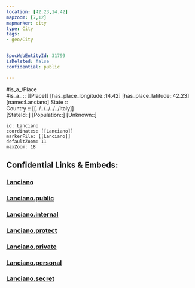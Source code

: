 ```yaml
---
location: [42.23,14.42] 
mapzoom: [7,12] 
mapmarker: city 
type: City
tags:
- geo/City


SpocWebEntityId: 31799
isDeleted: false
confidential: public

---
```

#is_a_/Place  
#is_a_ :: [[Place]] 
[has_place_longitude::14.42] 
[has_place_latitude::42.23] 
[name::Lanciano] 
State ::  
Country :: [[../../../../../Italy]]  
[StateId::] 
[Population::] 
[Unknown::] 


```leaflet
id: Lanciano
coordinates: [[Lanciano]] 
markerFile: [[Lanciano]] 
defaultZoom: 11 
maxZoom: 18
```


## Confidential Links & Embeds: 

### [Lanciano](/_Standards/Earth/Continent/Europe/Europe~South/Italy/regions~Italy/Abruzzo/Chieti/City/Lanciano.md) 

### [Lanciano.public](/_public/Earth/Continent/Europe/Europe~South/Italy/regions~Italy/Abruzzo/Chieti/City/Lanciano.public.md) 

### [Lanciano.internal](/_internal/Earth/Continent/Europe/Europe~South/Italy/regions~Italy/Abruzzo/Chieti/City/Lanciano.internal.md) 

### [Lanciano.protect](/_protect/Earth/Continent/Europe/Europe~South/Italy/regions~Italy/Abruzzo/Chieti/City/Lanciano.protect.md) 

### [Lanciano.private](/_private/Earth/Continent/Europe/Europe~South/Italy/regions~Italy/Abruzzo/Chieti/City/Lanciano.private.md) 

### [Lanciano.personal](/_personal/Earth/Continent/Europe/Europe~South/Italy/regions~Italy/Abruzzo/Chieti/City/Lanciano.personal.md) 

### [Lanciano.secret](/_secret/Earth/Continent/Europe/Europe~South/Italy/regions~Italy/Abruzzo/Chieti/City/Lanciano.secret.md)

